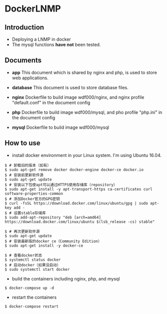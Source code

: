 # DockerLNMP
## Introduction
- Deploying a LNMP in docker
- The mysql functions **have not** been tested.

## Documents
- **app**
This document which is shared by nginx and php, is used to store web applications.

- **database**
This document is used to store database files. 

- **nginx**
Dockerfile to build image wdf000/nginx, and nginx profile "default.conf" in the document config

- **php**
Dockerfile to build image wdf000/mysql, and pho profile "php.ini" in the document config

- **mysql**
Dockerfile to build image wdf000/mysql

## How to use
- install docker environment in your Linux system. I'm using Ubuntu 16.04. 
```
$ # 卸载旧的版本（如有）
$ sudo apt-get remove docker docker-engine docker-ce docker.io
$ # 安装前更新软件源
$ sudo apt-get update
$ # 安装以下包使apt可以通过HTTPS使用存储库（repository）
$ sudo apt-get install -y apt-transport-https ca-certificates curl software-properties-common
$ # 添加Docker官方的GPG密钥
$ curl -fsSL https://download.docker.com/linux/ubuntu/gpg | sudo apt-key add -
$ # 设置stable存储库
$ sudo add-apt-repository "deb [arch=amd64] https://download.docker.com/linux/ubuntu $(lsb_release -cs) stable"

$ # 再次更新软件源
$ sudo apt-get update
$ # 安装最新版的docker ce（Community Edition）
$ sudo apt-get install -y docker-ce

$ # 查看docker状态
$ systemctl status docker
$ # 启动docker（如果没启动）
$ sudo systemctl start docker
```
- build the containers including nginx, php, and mysql
```
$ docker-compose up -d
```
- restart the containers
```
$ docker-compose restart
```
